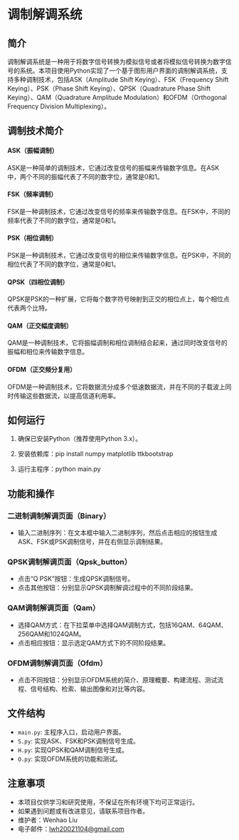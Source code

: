 # 调制解调系统

## 简介

调制解调系统是一种用于将数字信号转换为模拟信号或者将模拟信号转换为数字信号的系统。本项目使用Python实现了一个基于图形用户界面的调制解调系统，支持多种调制技术，包括ASK（Amplitude Shift Keying）、FSK（Frequency Shift Keying）、PSK（Phase Shift Keying）、QPSK（Quadrature Phase Shift Keying）、QAM（Quadrature Amplitude Modulation）和OFDM（Orthogonal Frequency Division Multiplexing）。

## 调制技术简介

#### ASK（振幅调制）

ASK是一种简单的调制技术，它通过改变信号的振幅来传输数字信息。在ASK中，两个不同的振幅代表了不同的数字位，通常是0和1。

#### FSK（频率调制）

FSK是一种调制技术，它通过改变信号的频率来传输数字信息。在FSK中，不同的频率代表了不同的数字位，通常是0和1。

#### PSK（相位调制）

PSK是一种调制技术，它通过改变信号的相位来传输数字信息。在PSK中，不同的相位代表了不同的数字位，通常是0和1。

#### QPSK（四相位调制）

QPSK是PSK的一种扩展，它将每个数字符号映射到正交的相位点上，每个相位点代表两个比特。

#### QAM（正交幅度调制）

QAM是一种调制技术，它将振幅调制和相位调制结合起来，通过同时改变信号的振幅和相位来传输数字信息。

#### OFDM（正交频分复用）

OFDM是一种调制技术，它将数据流分成多个低速数据流，并在不同的子载波上同时传输这些数据流，以提高信道利用率。


## 如何运行

1. 确保已安装Python（推荐使用Python 3.x）。

2. 安装依赖库：pip install numpy matplotlib ttkbootstrap

3. 运行主程序：python main.py

## 功能和操作

### 二进制调制解调页面（Binary）

- 输入二进制序列：在文本框中输入二进制序列，然后点击相应的按钮生成ASK、FSK或PSK调制信号，并在右侧显示调制结果。

### QPSK调制解调页面（Qpsk_button）

- 点击“Q PSK”按钮：生成QPSK调制信号。
- 点击其他按钮：分别显示QPSK调制解调过程中的不同阶段结果。

### QAM调制解调页面（Qam）

- 选择QAM方式：在下拉菜单中选择QAM调制方式，包括16QAM、64QAM、256QAM和1024QAM。
- 点击相应按钮：显示选定QAM方式下的不同阶段结果。

### OFDM调制解调页面（Ofdm）

- 点击不同按钮：分别显示OFDM系统的简介、原理概要、构建流程、测试流程、信号结构、检索、输出图像和对比等内容。

## 文件结构

- `main.py`: 主程序入口，启动用户界面。
- `S.py`: 实现ASK、FSK和PSK调制信号生成。
- `H.py`: 实现QPSK和QAM调制信号生成。
- `O.py`: 实现OFDM系统的功能和测试。

## 注意事项

- 本项目仅供学习和研究使用，不保证在所有环境下均可正常运行。
- 如果遇到问题或有改进意见，请联系项目作者。
- 维护者：Wenhao Liu
- 电子邮件：lwh20021104@gmail.com
